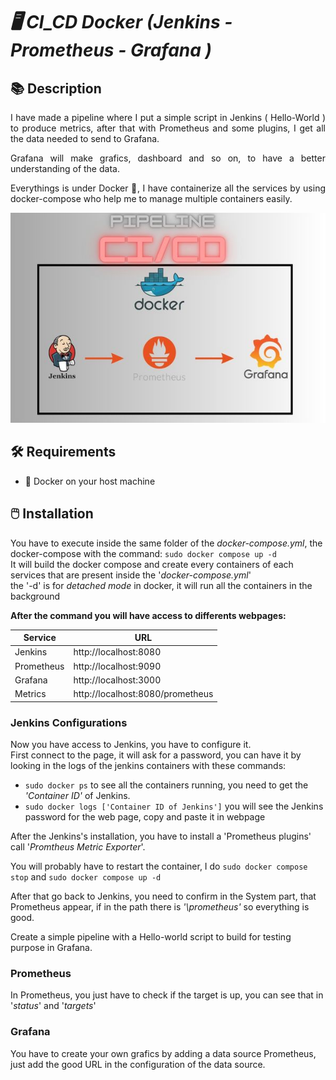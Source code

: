 # _🖥️ CI_CD Docker (Jenkins - Prometheus - Grafana )_

## 📚 Description
<div style="text-align: justify;">
  I have made a pipeline where I put a simple script in Jenkins ( Hello-World ) to produce metrics, after that with Prometheus and some plugins, I get all the data needed to send to Grafana.
  
Grafana will make grafics, dashboard and so on, to have a better understanding of the data.

Everythings is under Docker 🐋, I have containerize all the services by using docker-compose who help me to manage multiple containers easily.
</div>
<p align="center">
  <img src="ReadMe-Pictures/PipelineCICD.jpg" alt="Description de l'image">
</p>


## 🛠️ Requirements
  - 🐋 Docker on your host machine

## 🖱️ Installation

You have to execute inside the same folder of the _docker-compose.yml_, the docker-compose with the command: `sudo docker compose up -d`<br>
It will build the docker compose and create every containers of each services that are present inside the '_docker-compose.yml_'<br>
the '-d' is for _detached mode_ in docker, it will run all the containers in the background

  **After the command you will have access to differents webpages:**
  
  | Service     |     URL                          |
  | ----------- | -------------------------------- |
  | Jenkins     | http://localhost:8080            |
  | Prometheus  | http://localhost:9090            |
  | Grafana     | http://localhost:3000            |
  | Metrics     | http://localhost:8080/prometheus |

### Jenkins Configurations

Now you have access to Jenkins, you have to configure it.<br>
First connect to the page, it will ask for a password, you can have it by looking in the logs of the jenkins containers with these commands: <br>

  - `sudo docker ps` to see all the containers running, you need to get the _'Container ID'_ of Jenkins.
  - `sudo docker logs ['Container ID of Jenkins']` you will see the Jenkins password for the web page, copy and paste it in webpage

After the Jenkins's installation, you have to install a 'Prometheus plugins' call '_Promtheus Metric Exporter_'.

You will probably have to restart the container, I do `sudo docker compose stop` and `sudo docker compose up -d`

After that go back to Jenkins, you need to confirm in the System part, that Prometheus appear, if in the path there is _'\prometheus'_ so everything is good.

Create a simple pipeline with a Hello-world script to build for testing purpose in Grafana.

### Prometheus

In Prometheus, you just have to check if the target is up, you can see that in '_status_' and '_targets_'

### Grafana

You have to create your own grafics by adding a data source Prometheus, just add the good URL in the configuration of the data source.
